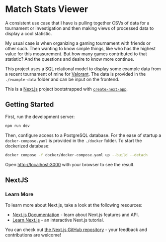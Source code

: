 # Match Stats Viewer

A consistent use case that I have is pulling together CSVs of data for a tournament or investigation and then making views of processed data to display a cool statistic.

My usual case is when organizing a gaming tournament with friends or other such. Then wanting to know simple things, like who has the highest value for this measurement. But how many games contributed to that statistic? And the questions and desire to know more continue.

This project uses a SQL relational model to display some example data from a recent tournament of mine for [Valorant](https://playvalorant.com/en-us/). The data is provided in the `./example-data` folder and can be input on the frontend.

This is a [Next.js](https://nextjs.org/) project bootstrapped with [`create-next-app`](https://github.com/vercel/next.js/tree/canary/packages/create-next-app).

## Getting Started

First, run the development server:

```bash
npm run dev
```

Then, configure access to a PostgreSQL database. For the ease of startup a `docker-compose.yaml` is provided in the `./docker` folder.
To start the dockerized database:

```bash
docker compose -f docker/docker-compose.yaml up --build --detach
```

Open [http://localhost:3000](http://localhost:3000) with your browser to see the result.

## NextJS

### Learn More

To learn more about Next.js, take a look at the following resources:

-   [Next.js Documentation](https://nextjs.org/docs) - learn about Next.js features and API.
-   [Learn Next.js](https://nextjs.org/learn) - an interactive Next.js tutorial.

You can check out [the Next.js GitHub repository](https://github.com/vercel/next.js/) - your feedback and contributions are welcome!
